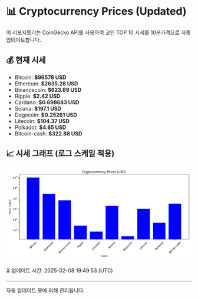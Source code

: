 
# 📊 Cryptocurrency Prices (Updated)

이 리포지토리는 CoinGecko API를 사용하여 코인 TOP 10 시세를 10분가격으로 자동 업데이트합니다.

## 💰 현재 시세
- Bitcoin: **$96578 USD**
- Ethereum: **$2635.28 USD**
- Binancecoin: **$623.89 USD**
- Ripple: **$2.42 USD**
- Cardano: **$0.698683 USD**
- Solana: **$197.1 USD**
- Dogecoin: **$0.25261 USD**
- Litecoin: **$104.37 USD**
- Polkadot: **$4.65 USD**
- Bitcoin-cash: **$322.88 USD**

## 📈 시세 그래프 (로그 스케일 적용)
![Crypto Prices](crypto_prices.png)

⏳ 업데이트 시간: 2025-02-08 19:49:53 (UTC)

---
자동 업데이트 봇에 의해 관리됩니다.
